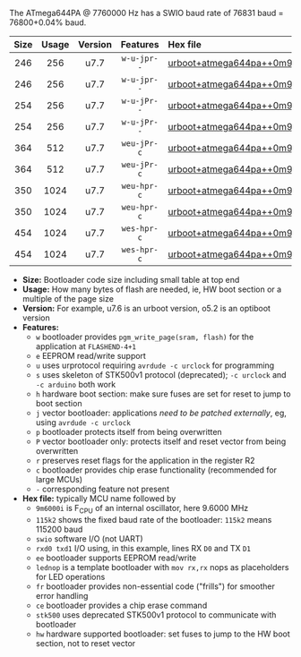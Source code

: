 The ATmega644PA @ 7760000 Hz has a SWIO baud rate of 76831 baud = 76800+0.04% baud.

|Size|Usage|Version|Features|Hex file|
|:-:|:-:|:-:|:-:|:--|
|246|256|u7.7|`w-u-jpr--`|[urboot+atmega644pa++0m9700i++++9k6_swio_rxd0_txd1_lednop.hex](https://raw.githubusercontent.com/stefanrueger/urboot.hex/main/mcus/atmega644pa/internal_oscillator/fint++0m9700_Hz/br++++9k6_bps/urboot+atmega644pa++0m9700i++++9k6_swio_rxd0_txd1_lednop.hex)|
|246|256|u7.7|`w-u-jpr--`|[urboot+atmega644pa++0m9700i++++9k6_swio_rxd2_txd3_lednop.hex](https://raw.githubusercontent.com/stefanrueger/urboot.hex/main/mcus/atmega644pa/internal_oscillator/fint++0m9700_Hz/br++++9k6_bps/urboot+atmega644pa++0m9700i++++9k6_swio_rxd2_txd3_lednop.hex)|
|254|256|u7.7|`w-u-jPr--`|[urboot+atmega644pa++0m9700i++++9k6_swio_rxd0_txd1.hex](https://raw.githubusercontent.com/stefanrueger/urboot.hex/main/mcus/atmega644pa/internal_oscillator/fint++0m9700_Hz/br++++9k6_bps/urboot+atmega644pa++0m9700i++++9k6_swio_rxd0_txd1.hex)|
|254|256|u7.7|`w-u-jPr--`|[urboot+atmega644pa++0m9700i++++9k6_swio_rxd2_txd3.hex](https://raw.githubusercontent.com/stefanrueger/urboot.hex/main/mcus/atmega644pa/internal_oscillator/fint++0m9700_Hz/br++++9k6_bps/urboot+atmega644pa++0m9700i++++9k6_swio_rxd2_txd3.hex)|
|364|512|u7.7|`weu-jPr-c`|[urboot+atmega644pa++0m9700i++++9k6_swio_rxd0_txd1_ee_lednop_fr_ce.hex](https://raw.githubusercontent.com/stefanrueger/urboot.hex/main/mcus/atmega644pa/internal_oscillator/fint++0m9700_Hz/br++++9k6_bps/urboot+atmega644pa++0m9700i++++9k6_swio_rxd0_txd1_ee_lednop_fr_ce.hex)|
|364|512|u7.7|`weu-jPr-c`|[urboot+atmega644pa++0m9700i++++9k6_swio_rxd2_txd3_ee_lednop_fr_ce.hex](https://raw.githubusercontent.com/stefanrueger/urboot.hex/main/mcus/atmega644pa/internal_oscillator/fint++0m9700_Hz/br++++9k6_bps/urboot+atmega644pa++0m9700i++++9k6_swio_rxd2_txd3_ee_lednop_fr_ce.hex)|
|350|1024|u7.7|`weu-hpr-c`|[urboot+atmega644pa++0m9700i++++9k6_swio_rxd0_txd1_ee_lednop_fr_ce_hw.hex](https://raw.githubusercontent.com/stefanrueger/urboot.hex/main/mcus/atmega644pa/internal_oscillator/fint++0m9700_Hz/br++++9k6_bps/urboot+atmega644pa++0m9700i++++9k6_swio_rxd0_txd1_ee_lednop_fr_ce_hw.hex)|
|350|1024|u7.7|`weu-hpr-c`|[urboot+atmega644pa++0m9700i++++9k6_swio_rxd2_txd3_ee_lednop_fr_ce_hw.hex](https://raw.githubusercontent.com/stefanrueger/urboot.hex/main/mcus/atmega644pa/internal_oscillator/fint++0m9700_Hz/br++++9k6_bps/urboot+atmega644pa++0m9700i++++9k6_swio_rxd2_txd3_ee_lednop_fr_ce_hw.hex)|
|454|1024|u7.7|`wes-hpr-c`|[urboot+atmega644pa++0m9700i++++9k6_swio_rxd0_txd1_ee_lednop_fr_ce_stk500_hw.hex](https://raw.githubusercontent.com/stefanrueger/urboot.hex/main/mcus/atmega644pa/internal_oscillator/fint++0m9700_Hz/br++++9k6_bps/urboot+atmega644pa++0m9700i++++9k6_swio_rxd0_txd1_ee_lednop_fr_ce_stk500_hw.hex)|
|454|1024|u7.7|`wes-hpr-c`|[urboot+atmega644pa++0m9700i++++9k6_swio_rxd2_txd3_ee_lednop_fr_ce_stk500_hw.hex](https://raw.githubusercontent.com/stefanrueger/urboot.hex/main/mcus/atmega644pa/internal_oscillator/fint++0m9700_Hz/br++++9k6_bps/urboot+atmega644pa++0m9700i++++9k6_swio_rxd2_txd3_ee_lednop_fr_ce_stk500_hw.hex)|

- **Size:** Bootloader code size including small table at top end
- **Usage:** How many bytes of flash are needed, ie, HW boot section or a multiple of the page size
- **Version:** For example, u7.6 is an urboot version, o5.2 is an optiboot version
- **Features:**
  + `w` bootloader provides `pgm_write_page(sram, flash)` for the application at `FLASHEND-4+1`
  + `e` EEPROM read/write support
  + `u` uses urprotocol requiring `avrdude -c urclock` for programming
  + `s` uses skeleton of STK500v1 protocol (deprecated); `-c urclock` and `-c arduino` both work
  + `h` hardware boot section: make sure fuses are set for reset to jump to boot section
  + `j` vector bootloader: applications *need to be patched externally*, eg, using `avrdude -c urclock`
  + `p` bootloader protects itself from being overwritten
  + `P` vector bootloader only: protects itself and reset vector from being overwritten
  + `r` preserves reset flags for the application in the register R2
  + `c` bootloader provides chip erase functionality (recommended for large MCUs)
  + `-` corresponding feature not present
- **Hex file:** typically MCU name followed by
  + `9m6000i` is F<sub>CPU</sub> of an internal oscillator, here 9.6000 MHz
  + `115k2` shows the fixed baud rate of the bootloader: `115k2` means 115200 baud
  + `swio` software I/O (not UART)
  + `rxd0 txd1` I/O using, in this example, lines RX `D0` and TX `D1`
  + `ee` bootloader supports EEPROM read/write
  + `lednop` is a template bootloader with `mov rx,rx` nops as placeholders for LED operations
  + `fr` bootloader provides non-essential code ("frills") for smoother error handling
  + `ce` bootloader provides a chip erase command
  + `stk500` uses deprecated STK500v1 protocol to communicate with bootloader
  + `hw` hardware supported bootloader: set fuses to jump to the HW boot section, not to reset vector
